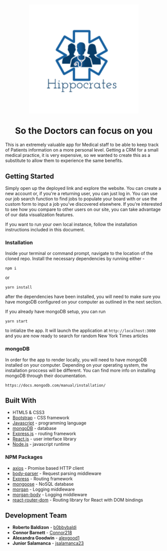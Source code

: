 <h1 align="center">
  <img align="center" src="./client/public/logo.png" alt="logo" width="350"></a>
  <h1 align="center">So the Doctors can focus on you</h1>
</h1>

This is an extremely valuable app for Medical staff to be able to keep track of Patients information on a more personal level. 
Getting a CRM for a small medical practice, it is very expensive, so we wanted to create this as a substitute to allow them to experience the same benefits.


## Getting Started 

Simply open up the deployed link and explore the website. You can create a new account or, if you're a returning user, you can just log in. You can use our job search function to find jobs to populate your board with or use the custom form to input a job you've discovered elsewhere. If you're interested to see how you compare to other users on our site, you can take advantage of our data visualization features.

If you want to run your own local instance, follow the installation instructions included in this document.


### Installation
Inside your terminal or command prompt, navigate to the location of the cloned repo. Install the necessary dependencies by running either - 
```
npm i
```
or
```
yarn install
```
after the dependencies have been installed, you will need to make sure you have mongoDB configured on your computer as outlined in the next section.

If you already have mongoDB setup, you can run
```
yarn start
```
to intialize the app. It will launch the application at `http://localhost:3000` and you are now ready to search for random New York Times articles

### mongoDB
In order for the app to render locally, you will need to have mongoDB installed on your computer. Depending on your operating system, the installation proccess will be different. You can find more info on installing mongoDB through their documentation.
```
https://docs.mongodb.com/manual/installation/
```

## Built With
* HTML5 & CSS3
* [Bootstrap](https://getbootstrap.com/) - CSS framework
* [Javascript](https://www.javascript.com/) - programming language
* [mongoDB](https://www.mongodb.com/) - database
* [Express.js](https://expressjs.com/) - routing framework
* [React.js](https://reactjs.org/) - user interface library
* [Node.js](https://nodejs.org/en/) - javascript runtime

### NPM Packages
* [axios](https://www.npmjs.com/package/axios) - Promise based HTTP client
* [body-parser](https://www.npmjs.com/package/body-parser) - Request parsing middleware
* [Express](https://www.npmjs.com/package/express) - Routing framework
* [mongoose](https://www.npmjs.com/package/mongoose) - NoSQL database
* [morgan](https://www.npmjs.com/package/morgan) - Logging middleware
* [morgan-body](https://www.npmjs.com/package/morgan-body) - Logging middleware
* [react-router-dom](https://www.npmjs.com/package/react-router-dom) - Routing library for React with DOM bindings


## Development Team
* **Roberto Baldizon** - [b0bbybaldi](https://github.com/b0bbybaldi)
* **Connor Barnett** - [Connor218](https://github.com/Connor218)
* **Alexandra Goodwin** - [alexgood1](https://github.com/alexgood1)
* **Junior Salamanca** - [jsalamanca23](https://github.com/jsalamanca23)


